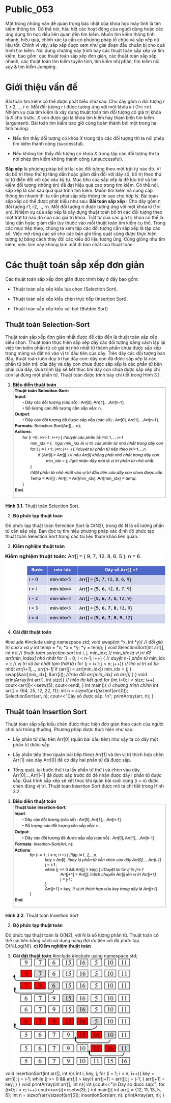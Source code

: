 # Public_053

Một trong những vấn đề quan trọng bậc nhất của khoa học máy tính là tìm kiếm thông tin. Có thể nói, hầu hết các hoạt động của người dùng hoặc các ứng dụng tin học đều liên quan đến tìm kiếm. Muốn tìm kiếm thông tinh nhanh, hiệu quả, chính xác ta cần có phương pháp tổ chức và sắp xếp dữ liệu tốt. Chính vì vậy, sắp xếp được xem như giai đoạn đầu chuẩn bị cho quá trình tìm kiếm. Nội dung chương này trình bày các thuật toán sắp xếp và tìm kiếm, bao gồm: các thuật toán sắp xếp đơn giản, các thuật toán sắp xếp nhanh, các thuật toán tìm kiếm tuyến tính, tìm kiếm nhị phân, tìm kiếm nội suy & tìm kiếm Jumping.

# Giới thiệu vấn đề

Bài toán tìm kiếm có thể được phát biểu như sau: Cho dãy gồm n đối tượng _r_ 1, _r_ 2,
.., _r_ n. Mỗi đối tượng _r_ i được tương ứng với một khóa _k_ i (1≤i ≤n). Nhiệm vụ của tìm kiếm là xây dựng thuật toán tìm đối tượng có giá trị khóa là _X_ cho trước. _X_ còn được gọi là khóa tìm kiếm hay tham biến tìm kiếm (argument). Bài toán tìm kiếm bao giờ cũng hoàn thành bởi một trong hai tình huống:

  * Nếu tìm thấy đối tượng có khóa _X_ trong tập các đối tượng thì ta nói phép tìm kiếm thành công (successful).

  * Nếu không tìm thấy đối tượng có khóa _X_ trong tập các đối tượng thì ta nói phép tìm kiếm không thành công (unsuccessful).


**Sắp xếp** là phương pháp bố trí lại các đối tượng theo một trật tự nào đó. Ví dụ bố trí theo thứ tự tăng dần hoặc giảm dần đối với dãy số, bố trị theo thứ tự từ điển đối với các xâu ký tự. Mục tiêu của sắp xếp là để lưu trữ và tìm kiếm đối tượng (thông tin) để đạt hiệu quả cao trong tìm kiếm. Có thể nói, sắp xếp là sân sau quả quá trình tìm kiếm. Muốn tìm kiếm và cung cấp thông tin nhanh thì ta cần phải sắp xếp thông tin sao cho hợp lý. Bài toán sắp xếp có thể được phát biểu như sau:
**Bài toán sắp xếp** : Cho dãy gồm n đối tượng r1, r2, .., rn. Mỗi đối tượng ri được tương ứng với một khóa ki (1≤i ≤n). Nhiệm vụ của sắp xếp là xây dựng thuật toán bố trí các đối tượng theo một trật tự nào đó của các giá trị khóa. Trật tự của các giá trị khóa có thể là tăng dần hoặc giảm dần tùy thuộc vào mỗi thuật toán tìm kiếm cụ thể.
Trong các mục tiếp theo, chúng ta xem tập các đối tượng cần sắp xếp là tập các số. Việc mở rộng các số cho các bản ghi tổng quát cũng được thực hiện tương tự bằng cách thay đổi các kiểu dữ liệu tương ứng. Cũng giống như tìm kiếm, việc làm này không làm mất đi bản chất của thuật toán.

# Các thuật toán sắp xếp đơn giản

Các thuật toán sắp xếp đơn giản được trình bày ở đây bao gồm:

  * Thuật toán sắp xếp kiểu lựa chọn (Selection Sort).

  * Thuật toán sắp xếp kiểu chèn trực tiếp (Insertion Sort).

  * Thuật toán sắp xếp kiểu sủi bọt (Bubble Sort)


## **Thuật toán Selection-Sort**

Thuật toán sắp xếp đơn giản nhất được đề cập đến là thuật toán sắp xếp kiểu chọn. Thuật toán thực hiện sắp xếp dãy các đối tượng bằng cách lặp lại việc tìm kiếm phần tử có giá trị nhỏ nhất từ thành phần chưa được sắp xếp trong mảng và đặt nó vào vị trí đầu tiên của dãy. Trên dãy các đối tượng ban đầu, thuật toán luôn duy trì hai dãy con: dãy con đã được sắp xếp là các phần tử bên trái của dãy và dãy con chưa được sắp xếp là các phần tử bên phải của dãy. Quá trình lặp sẽ kết thúc khi dãy con chưa được sắp xếp chỉ còn lại đúng một phần tử. Thuật toán được trình bày chi tiết trong Hình 3.1.

  1. **Biểu diễn thuật toán** ![](images/image1.png)


**Hình 3.1**. Thuật toán Selection Sort.

  2. **Độ phức tạp thuật toán**


Độ phức tạp thuật toán Selection Sort là O(N2), trong đó N là số lượng phần tử cần sắp xếp. Bạn đọc tự tìm hiểu phương pháp xác định độ phức tạp thuật toán Selection Sort trong các tài liệu tham khảo liên quan.

  3. **Kiểm nghiệm thuật toán**


![](images/image2.png)

  4. **Cài đặt thuật toán**


#include <iostream> #include <iomanip> using namespace std;
void swap(int *x, int *y){ // _đổi giá trị của x và y_
int temp = *x; *x = *y; *y = temp;
}
void SelectionSort(int arr[], int n){ // _thuật toán selection sort_
int i, j, min_idx; // _min_idx là vị trí để arr[min_index] nhỏ nhất_
for (i = 0; i < n-1; i++) { // _duyệt n-1 phần tử_
min_idx = i; // _vị trí số bé nhất tạm thời là i_
for (j = i+1; j < n; j++){ // _tìm vị trí số bé nhất arr[i+1],.., arr[n-1]_
if (arr[j] < arr[min_idx]) min_idx = j;
}
swap(&arr[min_idx], &arr[i]); _//tráo đổi arr[min_idx] và arr[i]_
}
}
void printArray(int arr[], int size){ // _hiển thị kết quả_
for (int i=0; i < size; i++) cout<<arr[i]<<setw(5);
cout<<endl;
}
int main(){ // _chương trình chính_
int arr[] = {64, 25, 12, 22, 11};
int n = sizeof(arr)/sizeof(arr[0]); SelectionSort(arr, n); cout<<"Dãy số được sắp: \n"; printArray(arr, n);
}

## Thuật toán Insertion Sort

Thuật toán sắp xếp kiểu chèn được thực hiện đơn giản theo cách của người chơi bài thông thường. Phương pháp được thực hiện như sau:

  * Lấy phần tử đầu tiên Arr[0] (quân bài đầu tiên) như vậy ta có dãy một phần tử được sắp.

  * Lấy phần tiếp theo (quân bài tiếp theo) Arr[1] và tìm vị trí thích hợp chèn Arr[1] vào dãy Arr[0] để có dãy hai phần tử đã được sắp.

  * Tổng quát, tại bước thứ i ta lấy phần tử thứ i và chèn vào dãy Arr[0],..,Arr[i-1] đã được sắp trước đó để nhận được dãy i phần tử được sắp. Quá trình sắp xếp sẽ kết thúc khi quân bài cuối cùng (i = n) được chèn đúng vị trí. Thuật toán Insertion Sort được mô tả chi tiết trong Hình 3.2.

1. **Biểu diễn thuật toán** ![](images/image3.png)


**Hình 3.2**. Thuật toán Insertion Sort

  2. **Độ phức tạp thuật toán**


Độ phức tạp thuật toán là O(N2), với N là số lượng phần tử. Thuật toán có thể cải tiến bằng cách sử dụng hàng đợi ưu tiên với độ phức tạp O(N.Log(N)).
**c) Kiểm nghiệm thuật toán**

  3. **Cài đặt thuật toán** #include <iostream> #include <iomanip> using namespace std;![](images/image4.jpg)


void insertionSort(int arr[], int n){ int i, key, j;
for (i = 1; i < n; i++){
key = arr[i]; j = i-1;
while (j >= 0 && arr[j] > key){ arr[j+1] = arr[j];
j = j-1;
}
arr[j+1] = key;
}
}
void printArray(int arr[], int n){
int i;cout<<"\n Day so duoc sap:"; for (i=0; i < n; i++)
cout<<arr[i]<<setw(3);
}
int main(){
int arr[] = {12, 11, 13, 5, 6};
int n = sizeof(arr)/sizeof(arr[0]); insertionSort(arr, n); printArray(arr, n);
}